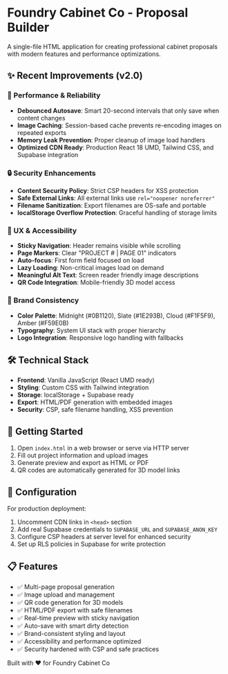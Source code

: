 # Foundry Cabinet Co - Proposal Builder

A single-file HTML application for creating professional cabinet proposals with modern features and performance optimizations.

## ✨ Recent Improvements (v2.0)

### 🚀 Performance & Reliability
- **Debounced Autosave**: Smart 20-second intervals that only save when content changes
- **Image Caching**: Session-based cache prevents re-encoding images on repeated exports  
- **Memory Leak Prevention**: Proper cleanup of image load handlers
- **Optimized CDN Ready**: Production React 18 UMD, Tailwind CSS, and Supabase integration

### 🔒 Security Enhancements
- **Content Security Policy**: Strict CSP headers for XSS protection
- **Safe External Links**: All external links use `rel="noopener noreferrer"`
- **Filename Sanitization**: Export filenames are OS-safe and portable
- **localStorage Overflow Protection**: Graceful handling of storage limits

### 🎨 UX & Accessibility
- **Sticky Navigation**: Header remains visible while scrolling  
- **Page Markers**: Clear "PROJECT # | PAGE 01" indicators
- **Auto-focus**: First form field focused on load
- **Lazy Loading**: Non-critical images load on demand
- **Meaningful Alt Text**: Screen reader friendly image descriptions
- **QR Code Integration**: Mobile-friendly 3D model access

### 🎯 Brand Consistency
- **Color Palette**: Midnight (#0B1120), Slate (#1E293B), Cloud (#F1F5F9), Amber (#F59E0B)
- **Typography**: System UI stack with proper hierarchy
- **Logo Integration**: Responsive logo handling with fallbacks

## 🛠 Technical Stack

- **Frontend**: Vanilla JavaScript (React UMD ready)
- **Styling**: Custom CSS with Tailwind integration
- **Storage**: localStorage + Supabase ready
- **Export**: HTML/PDF generation with embedded images
- **Security**: CSP, safe filename handling, XSS prevention

## 🚀 Getting Started

1. Open `index.html` in a web browser or serve via HTTP server
2. Fill out project information and upload images
3. Generate preview and export as HTML or PDF
4. QR codes are automatically generated for 3D model links

## 🔧 Configuration

For production deployment:
1. Uncomment CDN links in `<head>` section  
2. Add real Supabase credentials to `SUPABASE_URL` and `SUPABASE_ANON_KEY`
3. Configure CSP headers at server level for enhanced security
4. Set up RLS policies in Supabase for write protection

## 📋 Features

- ✅ Multi-page proposal generation
- ✅ Image upload and management  
- ✅ QR code generation for 3D models
- ✅ HTML/PDF export with safe filenames
- ✅ Real-time preview with sticky navigation
- ✅ Auto-save with smart dirty detection
- ✅ Brand-consistent styling and layout
- ✅ Accessibility and performance optimized
- ✅ Security hardened with CSP and safe practices

Built with ❤️ for Foundry Cabinet Co
